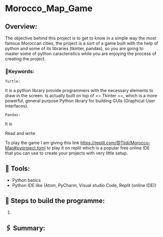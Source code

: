 # Morocco_Map_Game
## Overview:
The objective behind this project is to get to know in a simple way the most famous Moroccan cities, the project is a sort of a game built with the help of python and some of its libraries (tkinter, pandas), so you are going to master some of python caracteristics while you are enjoying the process of creating the project. 
### 📌Keywords:
	Turtle:
It is a python library provide programmers with the necessary elements to draw in the screen. Is actually built on top of == Tkinter ==, which is a more powerful, general purpose Python library for building GUIs (Graphical User Interfaces).

 	Pandas:
It is 

Read and write

To play the game I am giving this link https://replit.com/@Tlidi/Morocco-Map#pyproject.toml to play it on replit which is a popular free online IDE that you can use to create your projects with very little setup.

## 🔧 Tools:
- Python basics
- Python IDE like (Atom, PyCharm, Visual studio Code, Replit (online IDE))

## 📜 Steps to build the programme:
1. 
## 🖇️ Summary:




